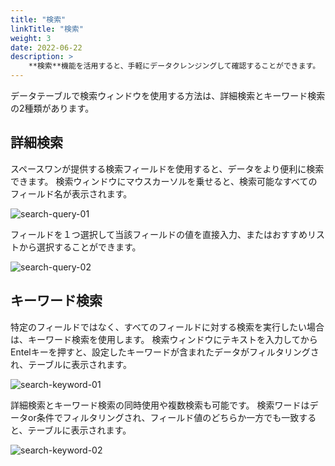 ```yaml
---
title: "検索"
linkTitle: "検索"
weight: 3
date: 2022-06-22
description: >
    **検索**機能を活用すると、手軽にデータクレンジングして確認することができます。
---
```


データテーブルで検索ウィンドウを使用する方法は、詳細検索とキーワード検索の2種類があります。

## 詳細検索
スペースワンが提供する検索フィールドを使用すると、データをより便利に検索できます。
検索ウィンドウにマウスカーソルを乗せると、検索可能なすべてのフィールド名が表示されます。

![search-query-01](/jp/docs/guides/advanced/search-img/search-query-01.png)

フィールドを１つ選択して当該フィールドの値を直接入力、またはおすすめリストから選択することができます。

![search-query-02](/jp/docs/guides/advanced/search-img/search-query-02.png)

## キーワード検索
特定のフィールドではなく、すべてのフィールドに対する検索を実行したい場合は、キーワード検索を使用します。
検索ウィンドウにテキストを入力してからEntelキーを押すと、設定したキーワードが含まれたデータがフィルタリングされ、テーブルに表示されます。

![search-keyword-01](/jp/docs/guides/advanced/search-img/search-keyword-01.png)

詳細検索とキーワード検索の同時使用や複数検索も可能です。
検索ワードはデータor条件でフィルタリングされ、フィールド値のどちらか一方でも一致すると、テーブルに表示されます。

![search-keyword-02](/jp/docs/guides/advanced/search-img/search-keyword-02.png)

